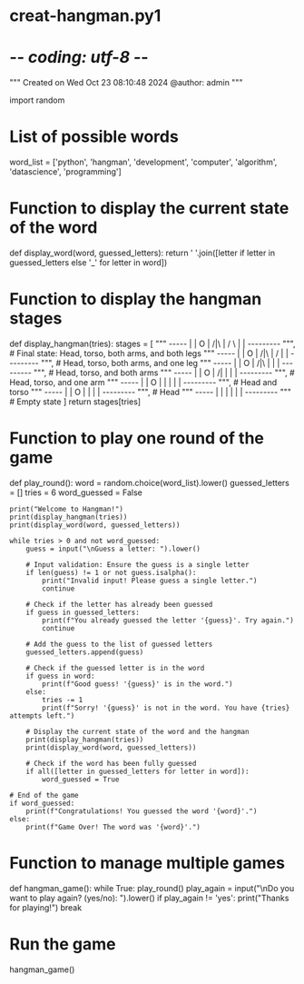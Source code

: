 # creat-hangman.py1 
# -*- coding: utf-8 -*-
"""
Created on Wed Oct 23 08:10:48 2024
@author: admin
"""

import random

# List of possible words
word_list = ['python', 'hangman', 'development', 'computer', 'algorithm', 'datascience', 'programming']

# Function to display the current state of the word
def display_word(word, guessed_letters):
    return ' '.join([letter if letter in guessed_letters else '_' for letter in word])

# Function to display the hangman stages
def display_hangman(tries):
    stages = [
        """
           -----
           |   |
           O   |
          /|\\  |
          / \\  |
               |
        ---------
        """,  # Final state: Head, torso, both arms, and both legs
        """
           -----
           |   |
           O   |
          /|\\  |
          /    |
               |
        ---------
        """,  # Head, torso, both arms, and one leg
        """
           -----
           |   |
           O   |
          /|\\  |
               |
               |
        ---------
        """,  # Head, torso, and both arms
        """
           -----
           |   |
           O   |
          /|   |
               |
               |
        ---------
        """,  # Head, torso, and one arm
        """
           -----
           |   |
           O   |
           |   |
               |
               |
        ---------
        """,  # Head and torso
        """
           -----
           |   |
           O   |
               |
               |
               |
        ---------
        """,  # Head
        """
           -----
           |   |
               |
               |
               |
               |
        ---------
        """  # Empty state
    ]
    return stages[tries]

# Function to play one round of the game
def play_round():
    word = random.choice(word_list).lower()
    guessed_letters = []
    tries = 6
    word_guessed = False

    print("Welcome to Hangman!")
    print(display_hangman(tries))
    print(display_word(word, guessed_letters))

    while tries > 0 and not word_guessed:
        guess = input("\nGuess a letter: ").lower()

        # Input validation: Ensure the guess is a single letter
        if len(guess) != 1 or not guess.isalpha():
            print("Invalid input! Please guess a single letter.")
            continue

        # Check if the letter has already been guessed
        if guess in guessed_letters:
            print(f"You already guessed the letter '{guess}'. Try again.")
            continue

        # Add the guess to the list of guessed letters
        guessed_letters.append(guess)

        # Check if the guessed letter is in the word
        if guess in word:
            print(f"Good guess! '{guess}' is in the word.")
        else:
            tries -= 1
            print(f"Sorry! '{guess}' is not in the word. You have {tries} attempts left.")

        # Display the current state of the word and the hangman
        print(display_hangman(tries))
        print(display_word(word, guessed_letters))

        # Check if the word has been fully guessed
        if all([letter in guessed_letters for letter in word]):
            word_guessed = True

    # End of the game
    if word_guessed:
        print(f"Congratulations! You guessed the word '{word}'.")
    else:
        print(f"Game Over! The word was '{word}'.")

# Function to manage multiple games
def hangman_game():
    while True:
        play_round()
        play_again = input("\nDo you want to play again? (yes/no): ").lower()
        if play_again != 'yes':
            print("Thanks for playing!")
            break

# Run the game
hangman_game()
